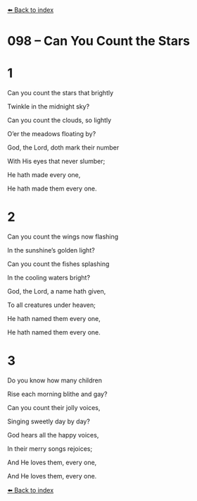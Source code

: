 [⬅️ Back to index](../README.md)

# 098 – Can You Count the Stars





# 1

Can you count the stars that brightly

Twinkle in the midnight sky?

Can you count the clouds, so lightly

O’er the meadows floating by?

God, the Lord, doth mark their number

With His eyes that never slumber;

He hath made every one,

He hath made them every one.



# 2

Can you count the wings now flashing

In the sunshine’s golden light?

Can you count the fishes splashing

In the cooling waters bright?

God, the Lord, a name hath given,

To all creatures under heaven;

He hath named them every one,

He hath named them every one.



# 3

Do you know how many children

Rise each morning blithe and gay?

Can you count their jolly voices,

Singing sweetly day by day?

God hears all the happy voices,

In their merry songs rejoices;

And He loves them, every one,

And He loves them, every one.

[⬅️ Back to index](../README.md)
